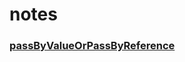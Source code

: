 # notes

### [passByValueOrPassByReference](https://github.com/jinkya/notes/blob/master/passByValueOrPassByReference.md)
